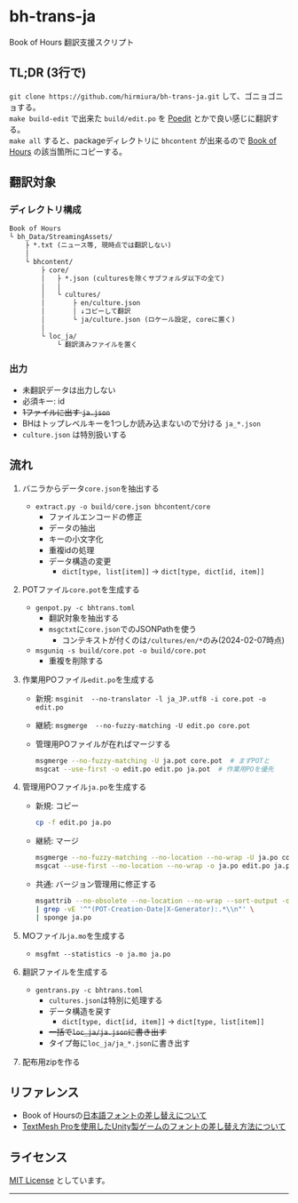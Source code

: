 # bh-trans-ja

Book of Hours 翻訳支援スクリプト

## TL;DR (3行で)

`git clone https://github.com/hirmiura/bh-trans-ja.git` して、ゴニョゴニョする。  
`make build-edit` で出来た `build/edit.po` を [Poedit] とかで良い感じに翻訳する。  
`make all` すると、packageディレクトリに `bhcontent` が出来るので [Book of Hours] の該当箇所にコピーする。

## 翻訳対象

### ディレクトリ構成

```txt
Book of Hours
└ bh_Data/StreamingAssets/
    ├ *.txt (ニュース等, 現時点では翻訳しない)
    │
    └ bhcontent/
        ├ core/
        │   ├ *.json (culturesを除くサブフォルダ以下の全て)
        │   │
        │   └ cultures/
        │       ├ en/culture.json
        │       │ ↓コピーして翻訳
        │       └ ja/culture.json (ロケール設定, coreに置く)
        │
        └ loc_ja/
            └ 翻訳済みファイルを置く
```

### 出力

* 未翻訳データは出力しない
* 必須キー: id
* ~~1ファイルに出す `ja.json`~~
* BHはトップレベルキーを1つしか読み込まないので分ける `ja_*.json`
* `culture.json` は特別扱いする

## 流れ

1. バニラからデータ`core.json`を抽出する
   * `extract.py -o build/core.json bhcontent/core`
     * ファイルエンコードの修正
     * データの抽出
     * キーの小文字化
     * 重複idの処理
     * データ構造の変更
       * `dict[type, list[item]]` -> `dict[type, dict[id, item]]`

2. POTファイル`core.pot`を生成する
   * `genpot.py -c bhtrans.toml`
     * 翻訳対象を抽出する
     * `msgctxt`に`core.json`でのJSONPathを使う
       * コンテキストが付くのは`/cultures/en/*`のみ(2024-02-07時点)
   * `msguniq -s build/core.pot -o build/core.pot`
     * 重複を削除する

3. 作業用POファイル`edit.po`を生成する
   * 新規: `msginit  --no-translator -l ja_JP.utf8 -i core.pot -o edit.po`
   * 継続: `msgmerge  --no-fuzzy-matching -U edit.po core.pot`
   * 管理用POファイルが在ればマージする

     ```sh
     msgmerge --no-fuzzy-matching -U ja.pot core.pot  # まずPOTと
     msgcat --use-first -o edit.po edit.po ja.pot  # 作業用POを優先
     ```

4. 管理用POファイル`ja.po`を生成する
   * 新規: コピー

     ```sh
     cp -f edit.po ja.po
     ```

   * 継続: マージ

     ```sh
     msgmerge --no-fuzzy-matching --no-location --no-wrap -U ja.po core.pot
     msgcat --use-first --no-location --no-wrap -o ja.po edit.po ja.po
     ```

   * 共通: バージョン管理用に修正する

     ```sh
     msgattrib --no-obsolete --no-location --no-wrap --sort-output -o - ja.po \
     | grep -vE '^"(POT-Creation-Date|X-Generator):.*\\n"' \
     | sponge ja.po
     ```

5. MOファイル`ja.mo`を生成する
   * `msgfmt --statistics -o ja.mo ja.po`

6. 翻訳ファイルを生成する
   * `gentrans.py -c bhtrans.toml`
     * `cultures.json`は特別に処理する
     * データ構造を戻す
       * `dict[type, dict[id, item]]` -> `dict[type, list[item]]`
     * ~~一括で`loc_ja/ja.json`に書き出す~~
     * タイプ毎に`loc_ja/ja_*.json`に書き出す

7. 配布用zipを作る

## リファレンス

* Book of Hoursの[日本語フォントの差し替えについて](https://steamcommunity.com/sharedfiles/filedetails/?id=3154220049)
* [TextMesh Proを使用したUnity製ゲームのフォントの差し替え方法について](https://steamcommunity.com/sharedfiles/filedetails/?id=2869701209)

## ライセンス

[MIT License] としています。

---

[Book of Hours]: https://store.steampowered.com/app/1028310/BOOK_OF_HOURS/
[poedit]: https://poedit.net/
[MIT License]: https://opensource.org/license/mit/

